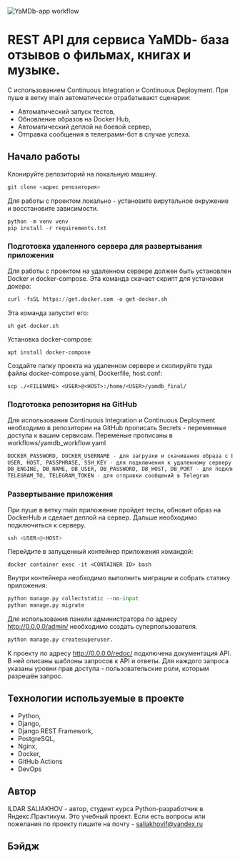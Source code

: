 ![YaMDb-app workflow](https://github.com/ildarick93/yamdb_final/actions/workflows/yamdb_workflow.yml/badge.svg)
# REST API для сервиса YaMDb- база отзывов о фильмах, книгах и музыке.
С использованием Continuous Integration и Continuous Deployment. При пуше в ветку main автоматически отрабатывают сценарии:

* Автоматический запуск тестов,
* Обновление образов на Docker Hub,
* Автоматический деплой на боевой сервер,
* Отправка сообщения в телеграмм-бот в случае успеха.
## Начало работы
Клонируйте репозиторий на локальную машину.
```python
git clone <адрес репозитория>
```
Для работы с проектом локально - установите вирутальное окружение и восстановите зависимости.
```python
python -m venv venv
pip install -r requirements.txt
```
### Подготовка удаленного сервера для развертывания приложения
Для работы с проектом на удаленном сервере должен быть установлен Docker и docker-compose. Эта команда скачает скрипт для установки докера:
```python
curl -fsSL https://get.docker.com -o get-docker.sh
```
Эта команда запустит его:
```python
sh get-docker.sh
```
Установка docker-compose:
```
apt install docker-compose
```
Создайте папку проекта на удаленном сервере и скопируйте туда файлы docker-compose.yaml, Dockerfile, host.conf:
```
scp ./<FILENAME> <USER>@<HOST>:/home/<USER>/yamdb_final/
```
### Подготовка репозитория на GitHub
Для использования Continuous Integration и Continuous Deployment необходимо в репозитории на GitHub прописать Secrets - переменные доступа к вашим сервисам. Переменые прописаны в workflows/yamdb_workflow.yaml
```python
DOCKER_PASSWORD, DOCKER_USERNAME - для загрузки и скачивания образа с DockerHub
USER, HOST, PASSPHRASE, SSH_KEY - для подключения к удаленному серверу
DB_ENGINE, DB_NAME, DB_USER, DB_PASSWORD, DB_HOST, DB_PORT - для подключения БД
TELEGRAM_TO, TELEGRAM_TOKEN - для отправки сообщений в Telegram
```
### Развертывание приложения
При пуше в ветку main приложение пройдет тесты, обновит образ на DockerHub и сделает деплой на сервер. Дальше необходимо подключиться к серверу.
```python
ssh <USER>@<HOST>
```
Перейдите в запущенный контейнер приложения командой:
```pytho
docker container exec -it <CONTAINER ID> bash
```
Внутри контейнера необходимо выполнить миграции и собрать статику приложения:
```python
python manage.py collectstatic --no-input
python manage.py migrate
```
Для использования панели администратора по адресу http://0.0.0.0/admin/ необходимо создать суперпользователя.
```python
python manage.py createsuperuser.
```
К проекту по адресу http://0.0.0.0/redoc/ подключена документация API. В ней описаны шаблоны запросов к API и ответы. Для каждого запроса указаны уровни прав доступа - пользовательские роли, которым разрешён запрос.

## Технологии используемые в проекте
* Python, 
* Django, 
* Django REST Framework, 
* PostgreSQL, 
* Nginx, 
* Docker, 
* GitHub Actions
* DevOps

## Автор
ILDAR SALIAKHOV - автор, студент курса Python-разработчик в Яндекс.Практикум. Это учебный проект. Если есть вопросы или пожелания по проекту пишите на почту - saliakhovif@yandex.ru

## Бэйдж
